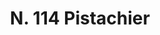 ---
title: "N. 114 Pistachier"
permalink: "/edition/plant114/"
plant-name: "N. 114"
plant-number: "114"
plant-xml: "/assets/xml/plant114.xml"
plant-img1: "/assets/img/plant114_verso.jpg"
plant-img2: "/assets/img/plant114.jpg"
plant-title: "N. 114 Pistachier"
plant-wfo-link: ""
plant-kew-link: ""
plant-taxon-content: ""
layout: single-xml
---